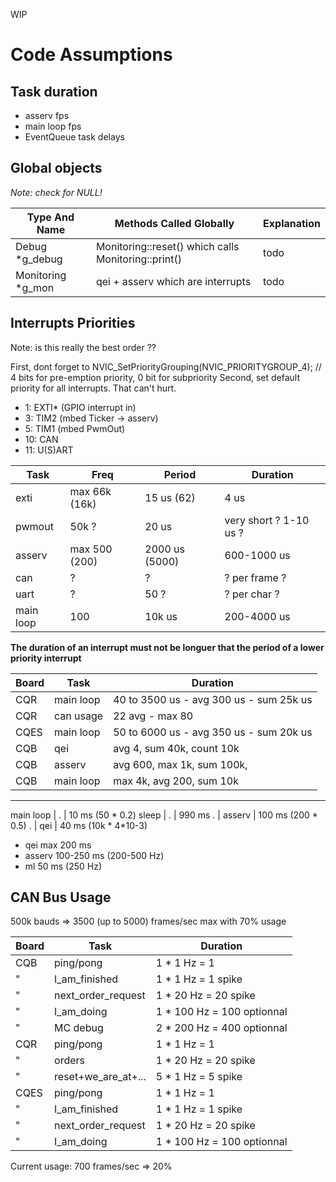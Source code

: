WIP

# Code Assumptions

## Task duration

* asserv fps
* main loop fps
* EventQueue task delays

## Global objects

*Note: check for NULL!*

Type And Name       | Methods Called Globally                               | Explanation
--------------------|-------------------------------------------------------|-------------
Debug *g_debug      | Monitoring::reset() which calls Monitoring::print()   | todo
Monitoring *g_mon   | qei + asserv which are interrupts                     | todo

## Interrupts Priorities

Note: is this really the best order ??

First, dont forget to NVIC_SetPriorityGrouping(NVIC_PRIORITYGROUP_4);  // 4 bits for pre-emption priority, 0 bit for subpriority
Second, set default priority for all interrupts. That can't hurt.

* 1: EXTI* (GPIO interrupt in)
* 3: TIM2 (mbed Ticker -> asserv)
* 5: TIM1 (mbed PwmOut)
* 10: CAN
* 11: U(S)ART


Task        | Freq          | Period            | Duration
------------|---------------|-------------------|------------
exti        | max 66k (16k) | 15 us (62)        | 4 us
pwmout      | 50k ?         | 20 us             | very short ? 1-10 us ?
asserv      | max 500 (200) | 2000 us (5000)    | 600-1000 us
can         | ?             | ?                 | ?               per frame ?
uart        | ?             | 50 ?              | ?               per char ?
main loop   | 100           | 10k us            | 200-4000 us

**The duration of an interrupt must not be longuer that the period of a lower priority interrupt**

Board   | Task      | Duration
--------|-----------|----------
CQR     | main loop | 40 to 3500 us - avg 300 us - sum 25k us
CQR     | can usage | 22 avg - max 80
CQES    | main loop | 50 to 6000 us - avg 350 us - sum 20k us
CQB     | qei       | avg 4, sum 40k, count 10k
CQB     | asserv    | avg 600, max 1k, sum 100k,
CQB     | main loop | max 4k, avg 200, sum 10k

---

main loop |  .      |   10 ms   (50 * 0.2)
sleep     |  .      | 990 ms
 .        | asserv  |  100 ms  (200 * 0.5)
 .        | qei     |   40 ms  (10k * 4*10-3)


* qei max 200 ms
* asserv 100-250 ms (200-500 Hz)
* ml 50 ms (250 Hz)


## CAN Bus Usage

500k bauds => 3500 (up to 5000) frames/sec max with 70% usage

Board   | Task                  | Duration
--------|-----------------------|----------
CQB     | ping/pong             | 1 *   1 Hz  =   1
 "      | I_am_finished         | 1 *   1 Hz  =   1 spike
 "      | next_order_request    | 1 *  20 Hz  =  20 spike
 "      | I_am_doing            | 1 * 100 Hz  = 100 optionnal
 "      | MC debug              | 2 * 200 Hz  = 400 optionnal
CQR     | ping/pong             | 1 *   1 Hz  =   1
 "      | orders                | 1 *  20 Hz  =  20 spike
 "      | reset+we_are_at+...   | 5 *   1 Hz  =   5 spike
CQES    | ping/pong             | 1 *   1 Hz  =   1
 "      | I_am_finished         | 1 *   1 Hz  =   1 spike
 "      | next_order_request    | 1 *  20 Hz  =  20 spike
 "      | I_am_doing            | 1 * 100 Hz  = 100 optionnal

Current usage: 700 frames/sec => 20%
